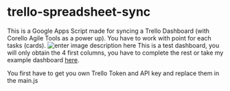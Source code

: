 # trello-spreadsheet-sync

This is a Google Apps Script made for syncing a Trello Dashboard (with Corello Agile Tools as a power up). You have to work with point for each tasks (cards). 
![enter image description here](https://image.noelshack.com/fichiers/2019/40/1/1569834482-screenshot-from-2019-09tetewerwerwer-30-11-01-54.png)
This is a test dashboard, you will only obtain the 4 first columns, you have to complete the rest or take my example dashboard [here](https://docs.google.com/spreadsheets/d/e/2PACX-1vSsZJyGWgPztzATjLPTSU4ahbu2GR8OyoxPW7eB-t7Zt5cNJKMt4tW7LLO0hrqDmG754vZ0lf3gO5oa/pubhtml).

You first have to get you own Trello Token and API key and replace them in the main.js
